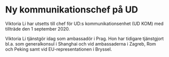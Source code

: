 # Ny kommunikationschef på UD

Viktoria Li har utsetts till chef för UD:s kommunikationsenhet (UD KOM) med tillträde den 1 september 2020.

Viktoria Li tjänstgör idag som ambassadör i Prag. Hon har tidigare tjänstgjort bl.a. som generalkonsul i Shanghai och vid ambassaderna i Zagreb, Rom och Peking samt vid EU-representationen i Bryssel.
